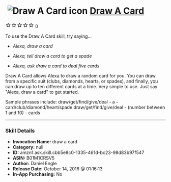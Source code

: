 # &nbsp;<img src="skill_icon" alt="Draw A Card icon" width="36"> [Draw A Card](http://alexa.amazon.com/#skills/amzn1.ask.skill.cbb5e8c0-1335-461d-bc23-98d83b97f547)
![0 stars](../../images/ic_star_border_black_18dp_1x.png)![0 stars](../../images/ic_star_border_black_18dp_1x.png)![0 stars](../../images/ic_star_border_black_18dp_1x.png)![0 stars](../../images/ic_star_border_black_18dp_1x.png)![0 stars](../../images/ic_star_border_black_18dp_1x.png) 0

To use the Draw A Card skill, try saying...

* *Alexa, draw a card*

* *Alexa, tell draw a card to get a spade*

* *Alexa, ask draw a card to deal five cards*

Draw A Card allows Alexa to draw a random card for you. You can draw from a specific suit (clubs, diamonds, hearts, or spades), and finally, you can draw up to ten different cards at a time. Very simple to use. Just say "Alexa, draw a card" to get started.

Sample phrases include:
draw/get/find/give/deal  -  a  -  card/club/diamond/heart/spade
draw/get/find/give/deal  -  (number between 1 and 10)  -  cards

***

### Skill Details

* **Invocation Name:** draw a card
* **Category:** null
* **ID:** amzn1.ask.skill.cbb5e8c0-1335-461d-bc23-98d83b97f547
* **ASIN:** B01M1CRSV5
* **Author:** Daniel Engle
* **Release Date:** October 14, 2016 @ 01:16:13
* **In-App Purchasing:** No
